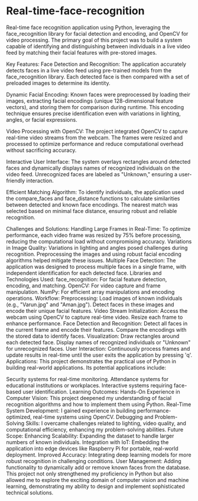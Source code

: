 # Real-time-face-recognition

Real-time face recognition application using Python, leveraging the face_recognition library for facial detection and encoding, and OpenCV for video processing. The primary goal of this project was to build a system capable of identifying and distinguishing between individuals in a live video feed by matching their facial features with pre-stored images.

Key Features:
Face Detection and Recognition:
The application accurately detects faces in a live video feed using pre-trained models from the face_recognition library. Each detected face is then compared with a set of preloaded images to determine its identity.

Dynamic Facial Encoding:
Known faces were preprocessed by loading their images, extracting facial encodings (unique 128-dimensional feature vectors), and storing them for comparison during runtime. This encoding technique ensures precise identification even with variations in lighting, angles, or facial expressions.

Video Processing with OpenCV:
The project integrated OpenCV to capture real-time video streams from the webcam. The frames were resized and processed to optimize performance and reduce computational overhead without sacrificing accuracy.

Interactive User Interface:
The system overlays rectangles around detected faces and dynamically displays names of recognized individuals on the video feed. Unrecognized faces are labeled as "Unknown," ensuring a user-friendly interaction.

Efficient Matching Algorithm:
To identify individuals, the application used the compare_faces and face_distance functions to calculate similarities between detected and known face encodings. The nearest match was selected based on minimal face distance, ensuring robust and reliable recognition.

Challenges and Solutions:
Handling Large Frames in Real-Time:
To optimize performance, each video frame was resized by 75% before processing, reducing the computational load without compromising accuracy.
Variations in Image Quality:
Variations in lighting and angles posed challenges during recognition. Preprocessing the images and using robust facial encoding algorithms helped mitigate these issues.
Multiple Face Detection:
The application was designed to process multiple faces in a single frame, with independent identification for each detected face.
Libraries and Technologies Used:
face_recognition: For facial feature detection, encoding, and matching.
OpenCV: For video capture and frame manipulation.
NumPy: For efficient array manipulations and encoding operations.
Workflow:
Preprocessing:
Load images of known individuals (e.g., "Varun.jpg" and "Aman.jpg").
Detect faces in these images and encode their unique facial features.
Video Stream Initialization:
Access the webcam using OpenCV to capture real-time video.
Resize each frame to enhance performance.
Face Detection and Recognition:
Detect all faces in the current frame and encode their features.
Compare the encodings with the stored data to identify faces.
Visualization:
Draw rectangles around each detected face.
Display names of recognized individuals or "Unknown" for unrecognized faces.
User Interaction:
Continuously process frames and update results in real-time until the user exits the application by pressing 'q'.
Applications:
This project demonstrates the practical use of Python in building real-world applications. Its potential applications include:

Security systems for real-time monitoring.
Attendance systems for educational institutions or workplaces.
Interactive systems requiring face-based user identification.
Learning Outcomes:
Hands-On Experience in Computer Vision:
This project deepened my understanding of facial recognition algorithms and how to implement them using Python.
Real-Time System Development:
I gained experience in building performance-optimized, real-time systems using OpenCV.
Debugging and Problem-Solving Skills:
I overcame challenges related to lighting, video quality, and computational efficiency, enhancing my problem-solving abilities.
Future Scope:
Enhancing Scalability:
Expanding the dataset to handle larger numbers of known individuals.
Integration with IoT:
Embedding the application into edge devices like Raspberry Pi for portable, real-world deployment.
Improved Accuracy:
Integrating deep learning models for more robust recognition in challenging conditions.
User Management:
Adding functionality to dynamically add or remove known faces from the database.
This project not only strengthened my proficiency in Python but also allowed me to explore the exciting domain of computer vision and machine learning, demonstrating my ability to design and implement sophisticated technical solutions.
